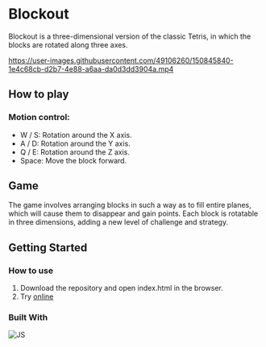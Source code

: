 # Blockout
Blockout is a three-dimensional version of the classic Tetris, in which the blocks are rotated along three axes.

https://user-images.githubusercontent.com/49106260/150845840-1e4c68cb-d2b7-4e88-a6aa-da0d3dd3904a.mp4

## How to play
### Motion control:
* W / S: Rotation around the X axis.
* A / D: Rotation around the Y axis.
* Q / E: Rotation around the Z axis.
* Space: Move the block forward.

## Game
The game involves arranging blocks in such a way as to fill entire planes, which will cause them to disappear and gain points. Each block is rotatable in three dimensions, adding a new level of challenge and strategy.

## Getting Started
### How to use
1. Download the repository and open index.html in the browser.
2. Try <a href="https://voidsamuraj.github.io/Blockout/" target="_blank">online</a>


### Built With
![JS]

<!-- MARKDOWN LINKS & IMAGES -->
<!-- https://www.markdownguide.org/basic-syntax/#reference-style-links -->
[JS]: https://img.shields.io/badge/JavaScript-grey?style=for-the-badge&logo=javascript 
